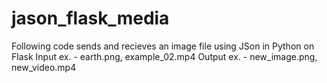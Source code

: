 # jason_flask_media

Following code sends and recieves an image file using JSon in Python on Flask
Input ex. - earth.png, example_02.mp4
Output ex. - new_image.png, new_video.mp4
